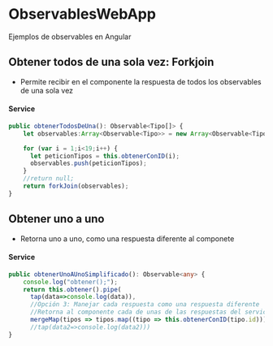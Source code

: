 # ObservablesWebApp
 Ejemplos de observables en Angular



## Obtener todos de una sola vez: Forkjoin

- Permite recibir en el componente la respuesta de todos los observables de una sola vez

#### Service

```typescript
public obtenerTodosDeUna(): Observable<Tipo[]> {    
    let observables:Array<Observable<Tipo>> = new Array<Observable<Tipo>>();

    for (var i = 1;i<19;i++) {
      let peticionTipos = this.obtenerConID(i);
      observables.push(peticionTipos);
    }
    //return null;
    return forkJoin(observables);
}
```



## Obtener uno a uno

- Retorna uno a uno, como una respuesta diferente al componete

#### Service

```typescript
public obtenerUnoAUnoSimplificado(): Observable<any> {
    console.log("obtener();");
    return this.obtener().pipe(
      tap(data=>console.log(data)),
      //Opción 3: Manejar cada respuesta como una respuesta diferente
      //Retorna al componente cada de unas de las respuestas del servicio, como un subscribe diferente, en el orden inicial
      mergeMap(tipos => tipos.map((tipo => this.obtenerConID(tipo.id)))),concatAll())
      //tap(data2=>console.log(data2)))
}
```

